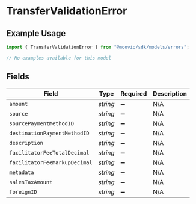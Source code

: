 # TransferValidationError

## Example Usage

```typescript
import { TransferValidationError } from "@moovio/sdk/models/errors";

// No examples available for this model
```

## Fields

| Field                         | Type                          | Required                      | Description                   |
| ----------------------------- | ----------------------------- | ----------------------------- | ----------------------------- |
| `amount`                      | *string*                      | :heavy_minus_sign:            | N/A                           |
| `source`                      | *string*                      | :heavy_minus_sign:            | N/A                           |
| `sourcePaymentMethodID`       | *string*                      | :heavy_minus_sign:            | N/A                           |
| `destinationPaymentMethodID`  | *string*                      | :heavy_minus_sign:            | N/A                           |
| `description`                 | *string*                      | :heavy_minus_sign:            | N/A                           |
| `facilitatorFeeTotalDecimal`  | *string*                      | :heavy_minus_sign:            | N/A                           |
| `facilitatorFeeMarkupDecimal` | *string*                      | :heavy_minus_sign:            | N/A                           |
| `metadata`                    | *string*                      | :heavy_minus_sign:            | N/A                           |
| `salesTaxAmount`              | *string*                      | :heavy_minus_sign:            | N/A                           |
| `foreignID`                   | *string*                      | :heavy_minus_sign:            | N/A                           |